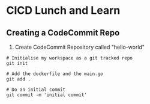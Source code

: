 # CICD Lunch and Learn

## Creating a CodeCommit Repo

1. Create CodeCommit Repository called "hello-world"

```
# Initialise my workspace as a git tracked repo
git init

# Add the dockerfile and the main.go
git add .

# Do an initial commit
git commit -m 'initial commit'
```
